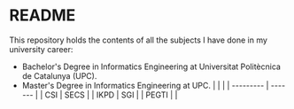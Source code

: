 # README
This repository holds the contents of all the subjects I have done in my university career:
- Bachelor's Degree in Informatics Engineering at Universitat Politècnica de Catalunya (UPC).
- Master's Degree in Informatics Engineering at UPC.
| | |
| --------- | ------- |
| CSI | SECS |
| IKPD | SGI |
| PEGTI |  |
